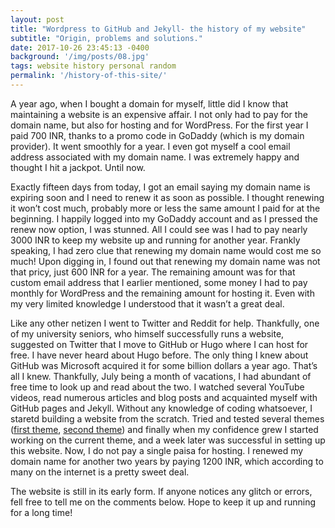 ```yaml
---
layout: post
title: "Wordpress to GitHub and Jekyll- the history of my website"
subtitle: "Origin, problems and solutions."
date: 2017-10-26 23:45:13 -0400
background: '/img/posts/08.jpg'
tags: website history personal random
permalink: '/history-of-this-site/'
---
```


<p>A year ago, when I bought a domain for myself, little did I know that maintaining a website is an expensive affair. I not only had to pay for the domain name, but also for hosting and for WordPress. For the first year I paid 700 INR, thanks to a promo code in GoDaddy (which is my domain provider). It went smoothly for a year. I even got myself a cool email address associated with my domain name. I was extremely happy and thought I hit a jackpot. Until now.</p>

<p>Exactly fifteen days from today, I got an email saying my domain name is expiring soon and I need to renew it as soon as possible. I thought renewing it won’t cost much, probably more or less the same amount I paid for at the beginning. I happily logged into my GoDaddy account and as I pressed the renew now option, I was stunned. All I could see was I had to pay nearly 3000 INR to keep my website up and running for another year. Frankly speaking, I had zero clue that renewing my domain name would cost me so much! Upon digging in, I found out that renewing my domain name was not that pricy, just 600 INR for a year. The remaining amount was for that custom email address that I earlier mentioned, some money I had to pay monthly for WordPress and the remaining amount for hosting it. Even with my very limited knowledge I understood that it wasn’t a great deal.</p>

<p>Like any other netizen I went to Twitter and Reddit for help. Thankfully, one of my university seniors, who himself successfully runs a website, suggested on Twitter that I move to GitHub or Hugo where I can host for free. I have never heard about Hugo before. The only thing I knew about GitHub was Microsoft acquired it for some billion dollars a year ago. That’s all I knew. Thankfully, July being a month of vacations, I had abundant of free time to look up and read about the two. I watched several YouTube videos, read numerous articles and blog posts and acquainted myself with GitHub pages and Jekyll. Without any knowledge of coding whatsoever, I staretd building a website from the scratch. Tried and tested several themes (<a href="https://ayushmandevraj.github.io/jekyll-theme-console/" target="_blank" rel="noopener">first theme</a>, <a href="https://ayushmandevraj.github.io/" target="_blank" rel="noopener">second theme</a>) and finally when my confidence grew I started working on the current theme, and a week later was successful in setting up this website. Now, I do not pay a single paisa for hosting. I renewed my domain name for another two years by paying 1200 INR, which according to many on the internet is a pretty sweet deal.</p>

<p>The website is still in its early form. If anyone notices any glitch or errors, fell free to tell me on the comments below. Hope to keep it up and running for a long time! </p>